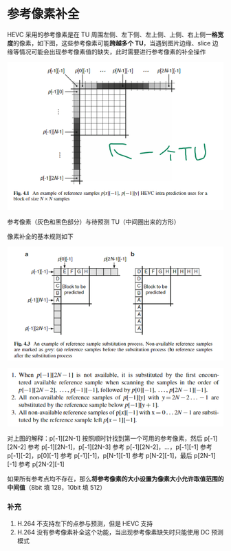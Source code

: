 # 参考像素补全

HEVC 采用的参考像素是在 TU 周围左侧、左下侧、左上侧、上侧、右上侧**一格宽度**的像素，如下图，这些参考像素可能**跨越多个 TU**，当遇到图片边缘、slice 边缘等情况可能会出现参考像素值的缺失，此时需要进行参考像素的补全操作

![%E5%8F%82%E8%80%83%E5%83%8F%E7%B4%A0%E8%A1%A5%E5%85%A8%209e2aa0dbada1411ebe32317f8d3aa0fa/Untitled.png](markdown_images/Untitled-1604934452845.png)

参考像素（灰色和黑色部分）与待预测 TU（中间圈出来的方形）

像素补全的基本规则如下

![%E5%8F%82%E8%80%83%E5%83%8F%E7%B4%A0%E8%A1%A5%E5%85%A8%209e2aa0dbada1411ebe32317f8d3aa0fa/Untitled%201.png](markdown_images/Untitled%201-1604934452845.png)

![%E5%8F%82%E8%80%83%E5%83%8F%E7%B4%A0%E8%A1%A5%E5%85%A8%209e2aa0dbada1411ebe32317f8d3aa0fa/Untitled%202.png](markdown_images/Untitled%202-1604934452845.png)

对上图的解释：p[-1]\[2N-1] 按照顺时针找到第一个可用的参考像素，然后 p[-1]\[2N-2] 参考 p[-1]\[2N-1]，p[-1]\[2N-3] 参考 p[-1]\[2N-2]，...，p[-1]\[-1] 参考 p[-1]\[-2]，p[0]\[-1] 参考 p[-1]\[-1]，p[N-1]\[-1] 参考 p[N-2]\[-1]，最后 p[2N-1]\[-1] 参考 p[2N-2]\[-1]

如果所有参考点均不存在，那么**将参考像素的大小设置为像素大小允许取值范围的中间值**（8bit 填 128，10bit 填 512）

### 补充

1. H.264 不支持左下的点参与预测，但是 HEVC 支持
2. H.264 没有参考像素补全这个功能，当出现参考像素缺失时只能使用 DC 预测模式